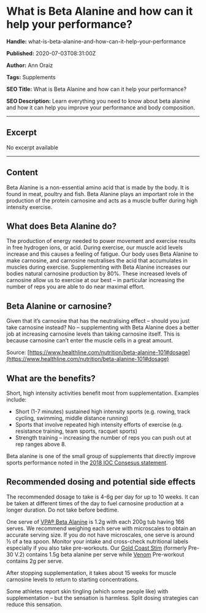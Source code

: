 # What is Beta Alanine and how can it help your performance?

**Handle:** what-is-beta-alanine-and-how-can-it-help-your-performance

**Published:** 2020-07-03T08:31:00Z

**Author:** Ann Oraiz

**Tags:** Supplements

**SEO Title:** What is Beta Alanine and how can it help your performance?

**SEO Description:** Learn everything you need to know about beta alanine and how it can help you improve your performance and body composition.

---

## Excerpt

No excerpt available

---

## Content

Beta Alanine is a non-essential amino acid that is made by the body. It is found in meat, poultry and fish. Beta Alanine plays an important role in the production of the protein carnosine and acts as a muscle buffer during high intensity exercise.

## What does Beta Alanine do?

The production of energy needed to power movement and exercise results in free hydrogen ions, or acid. During exercise, our muscle acid levels increase and this causes a feeling of fatigue. Our body uses Beta Alanine to make carnosine, and carnosine neutralises the acid that accumulates in muscles during exercise. Supplementing with Beta Alanine increases our bodies natural carnosine production by 80%. These increased levels of carnosine allow us to exercise at our best – in particular increasing the number of reps you are able to do near maximal effort.

## Beta Alanine or carnosine?

Given that it’s carnosine that has the neutralising effect – should you just take carnosine instead? No – supplementing with Beta Alanine does a better job at increasing carnosine levels than taking carnosine itself. This is because carnosine can’t enter the muscle cells in a great amount.

Source: [https://www.healthline.com/nutrition/beta-alanine-101#dosage](https://www.healthline.com/nutrition/beta-alanine-101#dosage)

## What are the benefits?

Short, high intensity activities benefit most from supplementation. Examples include:

- Short (1-7 minutes) sustained high intensity sports (e.g. rowing, track cycling, swimming, middle distance running)
- Sports that involve repeated high intensity efforts of exercise (e.g. resistance training, team sports, racquet sports)
- Strength training – increasing the number of reps you can push out at rep ranges above 8.

Beta alanine is one of the small group of supplements that directly improve sports performance noted in the [2018 IOC Consesus statement](https://bjsm.bmj.com/content/52/7/439#T3).

## Recommended dosing and potential side effects

The recommended dosage to take is 4-6g per day for up to 10 weeks. It can be taken at different times of the day to fuel carnosine production at a longer duration. Do not take before bedtime.

One serve of [VPA® Beta Alanine](https://www.vpa.com.au/products/beta-alanine) is 1.2g with each 200g tub having 166 serves. We recommend weighing each serve with microscales to obtain an accurate serving size. If you do not have microscales, one serve is around ½ of a tea spoon. Monitor your intake and cross-check nutritional labels especially if you also take pre-workouts. Our [Gold Coast Stim](https://www.vpa.com.au/products/gold-coast-stim-pre-workout/) (formerly Pre-30 V.2) contains 1.5g beta alanine per serve while [Venom](https://www.vpa.com.au/products/venom-pre-workout/) Pre-workout contains 2g per serve.

After stopping supplementation, it takes about 15 weeks for muscle carnosine levels to return to starting concentrations.

Some athletes report skin tingling (which some people like) with supplementation – but the sensation is harmless. Split dosing strategies can reduce this sensation.

